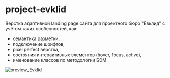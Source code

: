 # project-evklid

Вёрстка адаптивной landing page сайта для проектного бюро "Евклид" с учётом таких особенностей, как: 
- семантика разметки, 
- подключение шрифтов, 
- pixel perfect вёрстка, 
- состояния интерактивных элементов (hover, focus, active), 
- именование классов по методологии БЭМ.

![preview_Evklid](https://user-images.githubusercontent.com/111642725/231722220-3b522439-579a-488a-9654-db9ac5532325.png)


